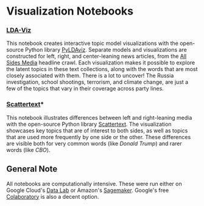# Visualization Notebooks

### [LDA-Viz](https://github.com/pkipsy/news-lens/blob/master/Visualization/LDA-Viz.ipynb)
This notebook creates interactive topic model visualizations with the open-source Python library [PyLDAviz](https://github.com/bmabey/pyLDAvis). 
Separate models and visualizations are constructed for left, right, and center-leaning news articles, from the [All Sides Media](https://www.allsides.com/unbiased-balanced-news) headline crawl.
Each visualization makes it possible to explore the latent topics in these text collections, along with the words that are most closely associated with them. 
There is a lot to uncover! The Russia investigation, school shootings, terrorism, and climate change, are just a few of the topics that vary in their coverage across party lines.

### [Scattertext](https://github.com/pkipsy/news-lens/blob/master/Visualization/Scattertext.ipynb)*
This notebook illustrates differences between left and right-leaning media with the open-source Python library [Scattertext](https://github.com/JasonKessler/scattertext). 
The visualization showcases key topics that are of interest to both sides, as well as topics that are used more frequently by one side or the other. 
These differences are visible both for very common words (like <i>Donald Trump</i>) and rarer words (like <i>CBO</i>). 

## General Note
All notebooks are computationally intensive. These were run either on Google Cloud's [Data Lab](https://cloud.google.com/datalab/) or Amazon's [Sagemaker](https://aws.amazon.com/sagemaker/). Google's free [Colaboratory](https://colab.research.google.com/) is also a decent option.
